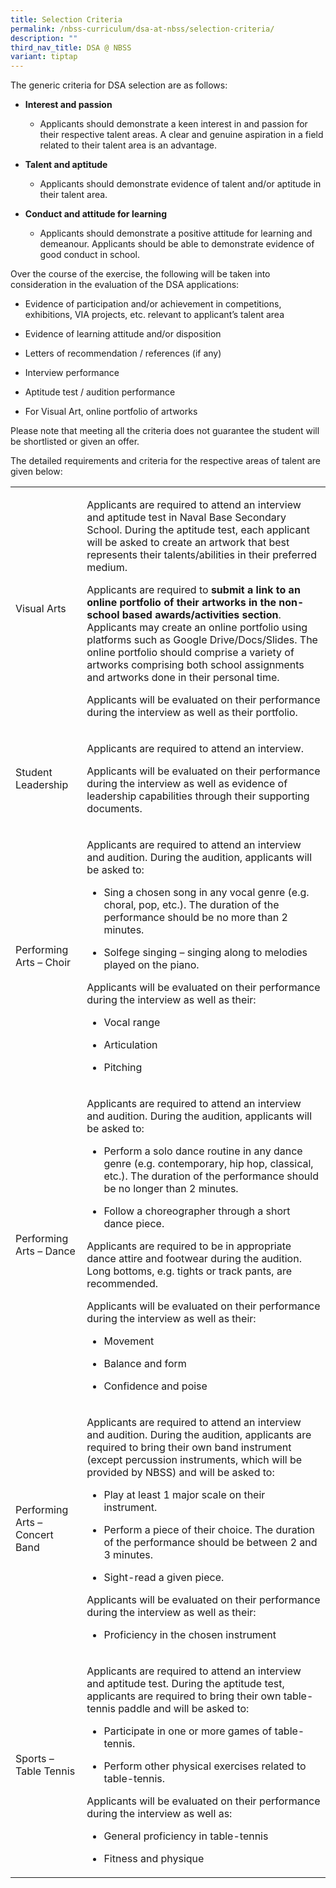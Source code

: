 ```yaml
---
title: Selection Criteria
permalink: /nbss-curriculum/dsa-at-nbss/selection-criteria/
description: ""
third_nav_title: DSA @ NBSS
variant: tiptap
---
```

<p>The generic criteria for DSA selection are as follows:</p>
<ul data-tight="true" class="tight">
<li>
<p><strong>Interest and passion</strong>
</p>
<ul data-tight="true" class="tight">
<li>
<p>Applicants should demonstrate a keen interest in and passion for their
respective talent areas. A clear and genuine aspiration in a field related
to their talent area is an advantage.</p>
</li>
</ul>
</li>
<li>
<p><strong>Talent and aptitude</strong>
</p>
<ul data-tight="true" class="tight">
<li>
<p>Applicants should demonstrate evidence of talent and/or aptitude in their
talent area.</p>
</li>
</ul>
</li>
<li>
<p><strong>Conduct and attitude for learning</strong>
</p>
<ul data-tight="true" class="tight">
<li>
<p>Applicants should demonstrate a positive attitude for learning and demeanour.
Applicants should be able to demonstrate evidence of good conduct in school.</p>
</li>
</ul>
</li>
</ul>
<p>Over the course of the exercise, the following will be taken into consideration
in the evaluation of the DSA applications:</p>
<ul data-tight="true" class="tight">
<li>
<p>Evidence of participation and/or achievement in competitions, exhibitions,
VIA projects, etc. relevant to applicant’s talent area</p>
</li>
<li>
<p>Evidence of learning attitude and/or disposition</p>
</li>
<li>
<p>Letters of recommendation / references (if any)</p>
</li>
<li>
<p>Interview performance</p>
</li>
<li>
<p>Aptitude test / audition performance</p>
</li>
<li>
<p>For Visual Art, online portfolio of artworks</p>
</li>
</ul>
<p>Please note that meeting all the criteria does not guarantee the student
will be shortlisted or given an offer.</p>
<p>The detailed requirements and criteria for the respective areas of talent
are given below:</p>
<table style="minWidth: 50px">
<colgroup>
<col>
<col>
</colgroup>
<tbody>
<tr>
<td rowspan="1" colspan="1">
<p>Visual Arts</p>
</td>
<td rowspan="1" colspan="1">
<p>Applicants are required to attend an interview and aptitude test in Naval
Base Secondary School. During the aptitude test, each applicant will be
asked to create an artwork that best represents their talents/abilities
in their preferred medium.</p>
<p>Applicants are required to&nbsp;<strong>submit a link to an online portfolio of their artworks in the non-school based awards/activities section</strong>.
Applicants may create an online portfolio using platforms such as Google
Drive/Docs/Slides. The online portfolio should comprise a variety of artworks
comprising both school assignments and artworks done in their personal
time.</p>
<p>Applicants will be evaluated on their performance during the interview
as well as their portfolio.</p>
</td>
</tr>
<tr>
<td rowspan="1" colspan="1">
<p>Student Leadership</p>
</td>
<td rowspan="1" colspan="1">
<p>Applicants are required to attend an interview.</p>
<p>Applicants will be evaluated on their performance during the interview
as well as evidence of leadership capabilities through their supporting
documents.</p>
</td>
</tr>
<tr>
<td rowspan="1" colspan="1">
<p>Performing Arts – Choir</p>
</td>
<td rowspan="1" colspan="1">
<p>Applicants are required to attend an interview and audition. During the
audition, applicants will be asked to:</p>
<ul data-tight="true" class="tight">
<li>
<p>Sing a chosen song in any vocal genre (e.g. choral, pop, etc.). The duration
of the performance should be no more than 2 minutes.</p>
</li>
<li>
<p>Solfege singing – singing along to melodies played on the piano.</p>
</li>
</ul>
<p>Applicants will be evaluated on their performance during the interview
as well as their:</p>
<ul data-tight="true" class="tight">
<li>
<p>Vocal range</p>
</li>
<li>
<p>Articulation</p>
</li>
<li>
<p>Pitching</p>
</li>
</ul>
</td>
</tr>
<tr>
<td rowspan="1" colspan="1">
<p>Performing Arts – Dance</p>
</td>
<td rowspan="1" colspan="1">
<p>Applicants are required to attend an interview and audition. During the
audition, applicants will be asked to:</p>
<ul data-tight="true" class="tight">
<li>
<p>Perform a solo dance routine in any dance genre (e.g. contemporary, hip
hop, classical, etc.). The duration of the performance should be no longer
than 2 minutes.</p>
</li>
<li>
<p>Follow a choreographer through a short dance piece.</p>
</li>
</ul>
<p>Applicants are required to be in appropriate dance attire and footwear
during the audition. Long bottoms, e.g. tights or track pants, are recommended.</p>
<p>Applicants will be evaluated on their performance during the interview
as well as their:</p>
<ul data-tight="true" class="tight">
<li>
<p>Movement</p>
</li>
<li>
<p>Balance and form</p>
</li>
<li>
<p>Confidence and poise</p>
</li>
</ul>
</td>
</tr>
<tr>
<td rowspan="1" colspan="1">
<p>Performing Arts – Concert Band</p>
</td>
<td rowspan="1" colspan="1">
<p>Applicants are required to attend an interview and audition. During the
audition, applicants are required to bring their own band instrument (except
percussion instruments, which will be provided by NBSS) and will be asked
to:</p>
<ul data-tight="true" class="tight">
<li>
<p>Play at least 1 major scale on their instrument.</p>
</li>
<li>
<p>Perform a piece of their choice. The duration of the performance should
be between 2 and 3 minutes.</p>
</li>
<li>
<p>Sight-read a given piece.</p>
</li>
</ul>
<p>Applicants will be evaluated on their performance during the interview
as well as their:</p>
<ul data-tight="true" class="tight">
<li>
<p>Proficiency in the chosen instrument</p>
</li>
</ul>
</td>
</tr>
<tr>
<td rowspan="1" colspan="1">
<p>Sports – Table Tennis</p>
</td>
<td rowspan="1" colspan="1">
<p>Applicants are required to attend an interview and aptitude test. During
the aptitude test, applicants are required to bring their own table-tennis
paddle and will be asked to:</p>
<ul data-tight="true" class="tight">
<li>
<p>Participate in one or more games of table-tennis.</p>
</li>
<li>
<p>Perform other physical exercises related to table-tennis.</p>
</li>
</ul>
<p>Applicants will be evaluated on their performance during the interview
as well as:</p>
<ul data-tight="true" class="tight">
<li>
<p>General proficiency in table-tennis</p>
</li>
<li>
<p>Fitness and physique</p>
</li>
</ul>
</td>
</tr>
</tbody>
</table>
<p></p>